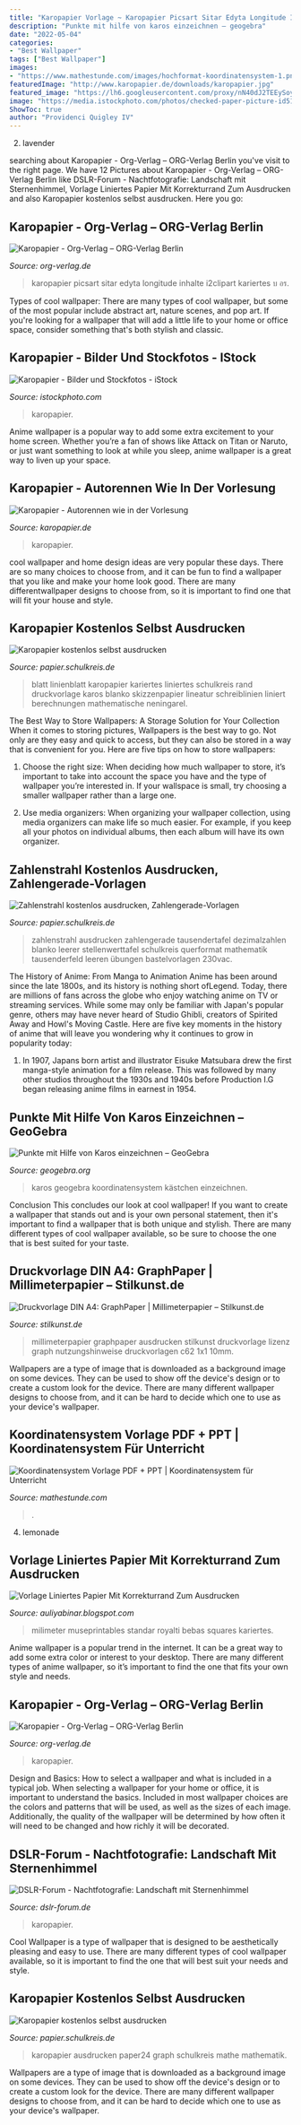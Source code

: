 ```yaml
---
title: "Karopapier Vorlage ~ Karopapier Picsart Sitar Edyta Longitude Inhalte I2clipart Kariertes บ อร"
description: "Punkte mit hilfe von karos einzeichnen – geogebra"
date: "2022-05-04"
categories:
- "Best Wallpaper"
tags: ["Best Wallpaper"]
images:
- "https://www.mathestunde.com/images/hochformat-koordinatensystem-1.png"
featuredImage: "http://www.karopapier.de/downloads/karopapier.jpg"
featured_image: "https://lh6.googleusercontent.com/proxy/nN40dJ2TEEySoymswz95nTT_F-ktH9_FyWRF2-ZiXmkK-mlPCWvhxpRSeEVnbAZKxfADZo8JnKkpFgGy5tra4p0F-wRvqF4JyF1jrokU0_Qt-4SxCKhq6i3A30VBpwRVP5NWIu6fTjWYItxMzTTlW3lw=w1200-h630-p-k-no-nu"
image: "https://media.istockphoto.com/photos/checked-paper-picture-id510009512?k=6&amp;m=510009512&amp;s=612x612&amp;w=0&amp;h=xy1rFyeicZ9JpsItYylgn-JHc7kPI28rlek3kDvJ03Y="
ShowToc: true
author: "Providenci Quigley IV"
---
```



2. lavender 

	

		
searching about Karopapier - Org-Verlag – ORG-Verlag Berlin you've visit to the right page. We have 12 Pictures about Karopapier - Org-Verlag – ORG-Verlag Berlin like DSLR-Forum - Nachtfotografie: Landschaft mit Sternenhimmel, Vorlage Liniertes Papier Mit Korrekturrand Zum Ausdrucken and also Karopapier kostenlos selbst ausdrucken. Here you go:
		
    
## Karopapier - Org-Verlag – ORG-Verlag Berlin

<img loading=lazy src="https://cdn.shopify.com/s/files/1/2151/1039/products/6400_1600x.png?v=1525265516" onerror="this.onerror=null;this.src='https://tse1.mm.bing.net/th?id=OIP.Ogtpk5d7arSc8tPkfKxjLwHaHa&amp;pid=15.1';" alt="Karopapier - Org-Verlag – ORG-Verlag Berlin">

_Source: org-verlag.de_

>karopapier picsart sitar edyta longitude inhalte i2clipart kariertes บ อร. 

	

Types of cool wallpaper:
There are many types of cool wallpaper, but some of the most popular include abstract art, nature scenes, and pop art. If you're looking for a wallpaper that will add a little life to your home or office space, consider something that's both stylish and classic.

    
## Karopapier - Bilder Und Stockfotos - IStock

<img loading=lazy src="https://media.istockphoto.com/photos/checked-paper-picture-id510009512?k=6&amp;m=510009512&amp;s=612x612&amp;w=0&amp;h=xy1rFyeicZ9JpsItYylgn-JHc7kPI28rlek3kDvJ03Y=" onerror="this.onerror=null;this.src='https://tse3.mm.bing.net/th?id=OIP.5qVIfCoRpMF-5y6qQy0LBgAAAA&amp;pid=15.1';" alt="Karopapier - Bilder und Stockfotos - iStock">

_Source: istockphoto.com_

>karopapier. 

	

Anime wallpaper is a popular way to add some extra excitement to your home screen. Whether you’re a fan of shows like Attack on Titan or Naruto, or just want something to look at while you sleep, anime wallpaper is a great way to liven up your space.

    
## Karopapier - Autorennen Wie In Der Vorlesung

<img loading=lazy src="https://www.karopapier.de/bilder/zeuch/KaroPapier.jpg" onerror="this.onerror=null;this.src='https://tse4.mm.bing.net/th?id=OIP.JPJv7uizw80vMyX7r4MVIgHaKf&amp;pid=15.1';" alt="Karopapier - Autorennen wie in der Vorlesung">

_Source: karopapier.de_

>karopapier. 

	

cool wallpaper and home design ideas are very popular these days. There are so many choices to choose from, and it can be fun to find a wallpaper that you like and make your home look good. There are many differentwallpaper designs to choose from, so it is important to find one that will fit your house and style.

    
## Karopapier Kostenlos Selbst Ausdrucken

<img loading=lazy src="https://papier.schulkreis.de/images/pdf_thumbs/1002.pdf.png" onerror="this.onerror=null;this.src='https://tse1.mm.bing.net/th?id=OIP.9sJZB7JLTl9nAANO7j9_sQAAAA&amp;pid=15.1';" alt="Karopapier kostenlos selbst ausdrucken">

_Source: papier.schulkreis.de_

>blatt linienblatt karopapier kariertes liniertes schulkreis rand druckvorlage karos blanko skizzenpapier lineatur schreiblinien liniert berechnungen mathematische neningarel. 

	

The Best Way to Store Wallpapers: A Storage Solution for Your Collection
When it comes to storing pictures, Wallpapers is the best way to go. Not only are they easy and quick to access, but they can also be stored in a way that is convenient for you. Here are five tips on how to store wallpapers:
1) Choose the right size: When deciding how much wallpaper to store, it’s important to take into account the space you have and the type of wallpaper you’re interested in. If your wallspace is small, try choosing a smaller wallpaper rather than a large one.

2) Use media organizers: When organizing your wallpaper collection, using media organizers can make life so much easier. For example, if you keep all your photos on individual albums, then each album will have its own organizer.

    
## Zahlenstrahl Kostenlos Ausdrucken, Zahlengerade-Vorlagen

<img loading=lazy src="https://papier.schulkreis.de/images/pdf_thumbs/zahlenstrahl-leer.pdf.png" onerror="this.onerror=null;this.src='https://tse3.mm.bing.net/th?id=OIP.sSG6HJMMzdhiLVga7WY9YwAAAA&amp;pid=15.1';" alt="Zahlenstrahl kostenlos ausdrucken, Zahlengerade-Vorlagen">

_Source: papier.schulkreis.de_

>zahlenstrahl ausdrucken zahlengerade tausendertafel dezimalzahlen blanko leerer stellenwerttafel schulkreis querformat mathematik tausenderfeld leeren übungen bastelvorlagen 230vac. 

	

The History of Anime: From Manga to Animation
Anime has been around since the late 1800s, and its history is nothing short ofLegend. Today, there are millions of fans across the globe who enjoy watching anime on TV or streaming services. While some may only be familiar with Japan's popular genre, others may have never heard of Studio Ghibli, creators of Spirited Away and Howl's Moving Castle. Here are five key moments in the history of anime that will leave you wondering why it continues to grow in popularity today:
1) In 1907, Japans born artist and illustrator Eisuke Matsubara drew the first manga-style animation for a film release. This was followed by many other studios throughout the 1930s and 1940s before Production I.G began releasing anime films in earnest in 1954.

    
## Punkte Mit Hilfe Von Karos Einzeichnen – GeoGebra

<img loading=lazy src="https://cdn.geogebra.org/material/e7wklHdPv3CE5oYotiHKDXO7XbhyZky6/material-v1FKuEGn.png" onerror="this.onerror=null;this.src='https://tse3.mm.bing.net/th?id=OIP.KexskNIq_C3wXkL49S_G7wAAAA&amp;pid=15.1';" alt="Punkte mit Hilfe von Karos einzeichnen – GeoGebra">

_Source: geogebra.org_

>karos geogebra koordinatensystem kästchen einzeichnen. 

	

Conclusion
This concludes our look at cool wallpaper! If you want to create a wallpaper that stands out and is your own personal statement, then it's important to find a wallpaper that is both unique and stylish. There are many different types of cool wallpaper available, so be sure to choose the one that is best suited for your taste.

    
## Druckvorlage DIN A4: GraphPaper | Millimeterpapier – Stilkunst.de

<img loading=lazy src="http://www.stilkunst.de/c62_stockgrafics/graph_paper/graphpaper_download_280.png" onerror="this.onerror=null;this.src='https://tse1.mm.bing.net/th?id=OIP.Y_mVYX7Allyo28-TJkmmVAHaDt&amp;pid=15.1';" alt="Druckvorlage DIN A4: GraphPaper | Millimeterpapier – Stilkunst.de">

_Source: stilkunst.de_

>millimeterpapier graphpaper ausdrucken stilkunst druckvorlage lizenz graph nutzungshinweise druckvorlagen c62 1x1 10mm. 

	

Wallpapers are a type of image that is downloaded as a background image on some devices. They can be used to show off the device's design or to create a custom look for the device. There are many different wallpaper designs to choose from, and it can be hard to decide which one to use as your device's wallpaper.

    
## Koordinatensystem Vorlage PDF + PPT | Koordinatensystem Für Unterricht

<img loading=lazy src="https://www.mathestunde.com/images/hochformat-koordinatensystem-1.png" onerror="this.onerror=null;this.src='https://tse4.mm.bing.net/th?id=OIP.hsFypuQcDC3AviX2Ns4ZSQAAAA&amp;pid=15.1';" alt="Koordinatensystem Vorlage PDF + PPT | Koordinatensystem für Unterricht">

_Source: mathestunde.com_

>. 

	

4. lemonade 

    
## Vorlage Liniertes Papier Mit Korrekturrand Zum Ausdrucken

<img loading=lazy src="https://lh6.googleusercontent.com/proxy/nN40dJ2TEEySoymswz95nTT_F-ktH9_FyWRF2-ZiXmkK-mlPCWvhxpRSeEVnbAZKxfADZo8JnKkpFgGy5tra4p0F-wRvqF4JyF1jrokU0_Qt-4SxCKhq6i3A30VBpwRVP5NWIu6fTjWYItxMzTTlW3lw=w1200-h630-p-k-no-nu" onerror="this.onerror=null;this.src='https://tse4.mm.bing.net/th?id=OIP.ZTO1O_5h7xdzEj92AvpBGAAAAA&amp;pid=15.1';" alt="Vorlage Liniertes Papier Mit Korrekturrand Zum Ausdrucken">

_Source: auliyabinar.blogspot.com_

>milimeter museprintables standar royalti bebas squares kariertes. 

	

Anime wallpaper is a popular trend in the internet. It can be a great way to add some extra color or interest to your desktop. There are many different types of anime wallpaper, so it’s important to find the one that fits your own style and needs.

    
## Karopapier - Org-Verlag – ORG-Verlag Berlin

<img loading=lazy src="https://cdn.shopify.com/s/files/1/2151/1039/products/7400_1600x.png?v=1566557820" onerror="this.onerror=null;this.src='https://tse4.mm.bing.net/th?id=OIP.oJrHpS_y_vi9E3Nh47s4bwHaHa&amp;pid=15.1';" alt="Karopapier - Org-Verlag – ORG-Verlag Berlin">

_Source: org-verlag.de_

>karopapier. 

	

Design and Basics: How to select a wallpaper and what is included in a typical job.
When selecting a wallpaper for your home or office, it is important to understand the basics. Included in most wallpaper choices are the colors and patterns that will be used, as well as the sizes of each image. Additionally, the quality of the wallpaper will be determined by how often it will need to be changed and how richly it will be decorated.

    
## DSLR-Forum - Nachtfotografie: Landschaft Mit Sternenhimmel

<img loading=lazy src="http://www.karopapier.de/downloads/karopapier.jpg" onerror="this.onerror=null;this.src='https://tse2.mm.bing.net/th?id=OIP.A5PdSVa8PCvCPnhM_iprhQHaKe&amp;pid=15.1';" alt="DSLR-Forum - Nachtfotografie: Landschaft mit Sternenhimmel">

_Source: dslr-forum.de_

>karopapier. 

	

Cool Wallpaper is a type of wallpaper that is designed to be aesthetically pleasing and easy to use. There are many different types of cool wallpaper available, so it is important to find the one that will best suit your needs and style.

    
## Karopapier Kostenlos Selbst Ausdrucken

<img loading=lazy src="https://papier.schulkreis.de/images/squared-a4-portrait-2-per-cm-index0-blue.pdf.png" onerror="this.onerror=null;this.src='https://tse2.mm.bing.net/th?id=OIP.7dlGypeTkgUD7HCSPzK7WQAAAA&amp;pid=15.1';" alt="Karopapier kostenlos selbst ausdrucken">

_Source: papier.schulkreis.de_

>karopapier ausdrucken paper24 graph schulkreis mathe mathematik. 

	

Wallpapers are a type of image that is downloaded as a background image on some devices. They can be used to show off the device's design or to create a custom look for the device. There are many different wallpaper designs to choose from, and it can be hard to decide which one to use as your device's wallpaper.

